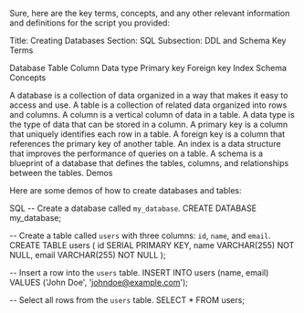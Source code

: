 Sure, here are the key terms, concepts, and any other relevant information and definitions for the script you provided:

Title: Creating Databases
Section: SQL
Subsection: DDL and Schema
Key Terms

Database
Table
Column
Data type
Primary key
Foreign key
Index
Schema
Concepts

A database is a collection of data organized in a way that makes it easy to access and use.
A table is a collection of related data organized into rows and columns.
A column is a vertical column of data in a table.
A data type is the type of data that can be stored in a column.
A primary key is a column that uniquely identifies each row in a table.
A foreign key is a column that references the primary key of another table.
An index is a data structure that improves the performance of queries on a table.
A schema is a blueprint of a database that defines the tables, columns, and relationships between the tables.
Demos

Here are some demos of how to create databases and tables:

SQL
-- Create a database called `my_database`.
CREATE DATABASE my_database;

-- Create a table called `users` with three columns: `id`, `name`, and `email`.
CREATE TABLE users (
  id SERIAL PRIMARY KEY,
  name VARCHAR(255) NOT NULL,
  email VARCHAR(255) NOT NULL
);

-- Insert a row into the `users` table.
INSERT INTO users (name, email) VALUES ('John Doe', 'johndoe@example.com');

-- Select all rows from the `users` table.
SELECT * FROM users;
